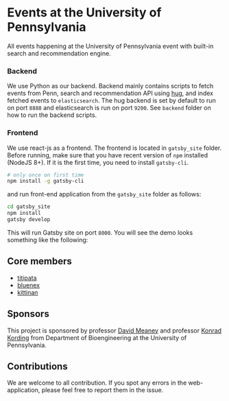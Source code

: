 # Events at the University of Pennsylvania

All events happening at the University of Pennsylvania event with built-in search and recommendation engine.

### Backend

We use Python as our backend. Backend mainly contains scripts to fetch events from Penn, search and recommendation API using [hug](https://www.hug.rest/), 
and index fetched events to `elasticsearch`. The hug backend is set by default to run on port `8888` and elasticsearch is run on port `9200`. 
See `backend` folder on how to run the backend scripts.


### Frontend

We use react-js as a frontend. The frontend is located in `gatsby_site` folder. 
Before running, make sure that you have recent version of `npm` installed (NodeJS 8+).
If it is the first time, you need to install `gatsby-cli`.

```sh
# only once on first time
npm install -g gatsby-cli
```

and run front-end application from the `gatsby_site` folder as follows:

```sh
cd gatsby_site
npm install
gatsby develop
```

This will run Gatsby site on port `8000`. You will see the demo looks something like the following:


## Core members

- [titipata](https://github.com/titipata)
- [bluenex](https://github.com/bluenex)
- [kittinan](https://github.com/kittinan)

## Sponsors

This project is sponsored by professor [David Meaney](https://www.seas.upenn.edu/directory/profile.php?ID=64) and 
professor [Konrad Kording](http://kordinglab.com) from Department of Bioengineering at 
the University of Pennsylvania.


## Contributions

We are welcome to all contribution. If you spot any errors in the web-application, 
please feel free to report them in the issue.
